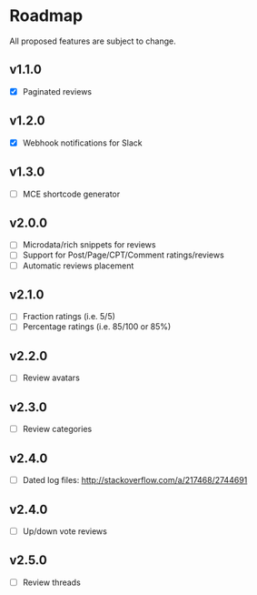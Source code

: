 # Roadmap

All proposed features are subject to change.

## v1.1.0
- [x] Paginated reviews

## v1.2.0
- [x] Webhook notifications for Slack

## v1.3.0
- [ ] MCE shortcode generator

## v2.0.0
- [ ] Microdata/rich snippets for reviews
- [ ] Support for Post/Page/CPT/Comment ratings/reviews
- [ ] Automatic reviews placement

## v2.1.0
- [ ] Fraction ratings (i.e. 5/5)
- [ ] Percentage ratings (i.e. 85/100 or 85%)

## v2.2.0
- [ ] Review avatars

## v2.3.0
- [ ] Review categories

## v2.4.0
- [ ] Dated log files: http://stackoverflow.com/a/217468/2744691

## v2.4.0
- [ ] Up/down vote reviews

## v2.5.0
- [ ] Review threads
